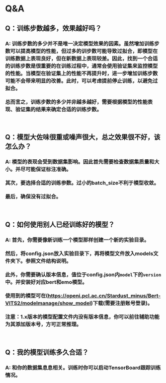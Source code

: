# Q&A
## Q：训练步数越多，效果越好吗？
### A: 训练步数的多少并不是唯一决定模型效果的因素。虽然增加训练步数可以提高模型的性能，但过多的训步数可能导致过拟合，即模型在训练数据上表现良好，但在新数据上表现较差。因此，找到一个合适的训练步数是很重要的在训练过程中，通常会使用验证集来监控模型的性能。当模型在验证集上的性能不再提升时，进一步增加训练步数可能不会带来明显的改善。此时，可以考虑提前停止训练，以避免过拟合。<br><br>总而言之，训练步数的多少并非越多越好，需要根据模型的性能表现、验证集的结果来确定合适的训练步数。

<br>

## Q：模型大佐味很重或噪声很大，总之效果很不好，该怎么办？
### A: 模型的表现会受到数据集影响。因此首先需要检查数据集质量和大小。并尽可能保证标注准确。<br><br>其次，要选择合适的训练参数。过小的batch_size不利于模型收敛。<br><br>最后，确保没有过拟合。

<br>

## Q：如何使用别人已经训练好的模型？
### A: 首先，你需要像新训练一个模型那样创建一个新的实验目录。<br><br>然后，将config.json放入实验目录下，再将模型文件放入models文件夹下。参照文件结构说明。<br><br>此外，你需要确认版本信息，值位于config.json内`model`下的`version`中。并安装好对应bert和emo模型。<br><br>使用到的模型可在(https://openi.pcl.ac.cn/Stardust_minus/Bert-VITS2/modelmanage/show_model)下载(需要注册账号登录)。<br><br>注意：1.x版本的模型配置文件内没有版本信息，你可以前往辅助功能为其添加版本号，方可正常推理。

<br>

## Q：我的模型训练多久合适？
### A: 和你的数据集息息相关。训练时你可以启动TensorBoard跟踪训练情况。